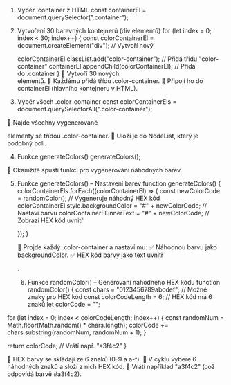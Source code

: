 1. Výběr .container z HTML
   const containerEl = document.querySelector(".container");

2. Vytvoření 30 barevných kontejnerů (div elementů)
   for (let index = 0; index < 30; index++) {
   const colorContainerEl = document.createElement("div"); // Vytvoří nový <div>
   colorContainerEl.classList.add("color-container"); // Přidá třídu "color-container"
   containerEl.appendChild(colorContainerEl); // Přidá <div> do .container
   }
   🔹 Vytvoří 30 nových <div> elementů.
   🔹 Každému přidá třídu .color-container.
   🔹 Připojí ho do containerEl (hlavního kontejneru v HTML).

3. Výběr všech .color-container
   const colorContainerEls = document.querySelectorAll(".color-container");

🔹 Najde všechny vygenerované <div> elementy se třídou .color-container.
🔹 Uloží je do NodeList, který je podobný poli.

4. Funkce generateColors()
   generateColors();

🔹 Okamžitě spustí funkci pro vygenerování náhodných barev.

5. Funkce generateColors() – Nastavení barev
   function generateColors() {
   colorContainerEls.forEach((colorContainerEl) => {
   const newColorCode = randomColor();
   // Vygeneruje náhodný HEX kód
   colorContainerEl.style.backgroundColor = "#" + newColorCode;
   // Nastaví barvu
   colorContainerEl.innerText = "#" + newColorCode; // Zobrazí HEX kód uvnitř <div>
   });
   }

   🔹 Projde každý .color-container a nastaví mu:
   ✅ Náhodnou barvu jako backgroundColor.
   ✅ HEX kód barvy jako text uvnitř <div>.

   6. Funkce randomColor() – Generování náhodného HEX kódu
      function randomColor() {
      const chars = "0123456789abcdef";
      // Možné znaky pro HEX kód
      const colorCodeLength = 6;
      // HEX kód má 6 znaků
      let colorCode = "";

for (let index = 0; index < colorCodeLength; index++) {
const randomNum = Math.floor(Math.random() \* chars.length);
colorCode += chars.substring(randomNum, randomNum + 1);
}

return colorCode;
// Vrátí např. "a3f4c2"
}

🔹 HEX barvy se skládají ze 6 znaků (0-9 a a-f).
🔹 V cyklu vybere 6 náhodných znaků a složí z nich HEX kód.
🔹 Vrátí například "a3f4c2" (což odpovídá barvě #a3f4c2).
